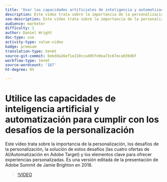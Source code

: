 ```yaml
---
title: 'Usar las capacidades artificiales de inteligencia y automatización del Adobe Target para enfrentar los desafíos de la personalización '
description: Este vídeo trata sobre la importancia de la personalización, los desafíos de la personalización, la solución de estos desafíos (las cuatro ofertas de AI/Automatización en Adobe Target) y los elementos clave para ofrecer experiencias personalizadas. Es una versión editada de la presentación de Adobe Summit de Jamie Brighton en 2018.
seo-description: Este vídeo trata sobre la importancia de la personalización, los desafíos de la personalización, la solución de estos desafíos (las cuatro ofertas de AI/Automatización en Adobe Target) y los elementos clave para ofrecer experiencias personalizadas. Es una versión editada de la presentación de Adobe Summit de Jamie Brighton en 2018.
audience: marketer
difficulty: 1
author: Daniel Wright
doc-type: use
activity-type: value-video
badge: premium
translation-type: tm+mt
source-git-commit: 6ebdda26ef1e210cca495fe9ea73c67eca039d6f
workflow-type: tm+mt
source-wordcount: '167'
ht-degree: 0%

---
```



# Utilice las capacidades de inteligencia artificial y automatización para cumplir con los desafíos de la personalización

Este vídeo trata sobre la importancia de la personalización, los desafíos de la personalización, la solución de estos desafíos (las cuatro ofertas de AI/Automatización en Adobe Target) y los elementos clave para ofrecer experiencias personalizadas. Es una versión editada de la presentación de Adobe Summit de Jamie Brighton en 2018.

>[!VIDEO](https://video.tv.adobe.com/v/25440/?quality=12)
